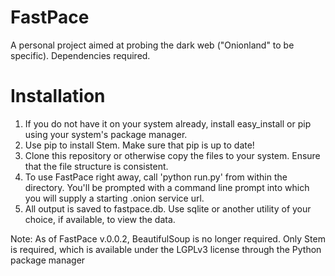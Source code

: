 # FastPace
A personal project aimed at probing the dark web ("Onionland" to be specific). Dependencies required.

# Installation

1. If you do not have it on your system already, install easy_install or pip using your system's package manager.
2. Use pip to install Stem. Make sure that pip is up to date!
3. Clone this repository or otherwise copy the files to your system. Ensure that the file structure is consistent.
4. To use FastPace right away, call 'python run.py' from within the directory. You'll be prompted with a command line prompt into which you will supply a starting .onion service url.
5. All output is saved to fastpace.db. Use sqlite or another utility of your choice, if available, to view the data.

Note: As of FastPace v.0.0.2, BeautifulSoup is no longer required. Only Stem is required, which is available under the LGPLv3 license through the Python package manager
